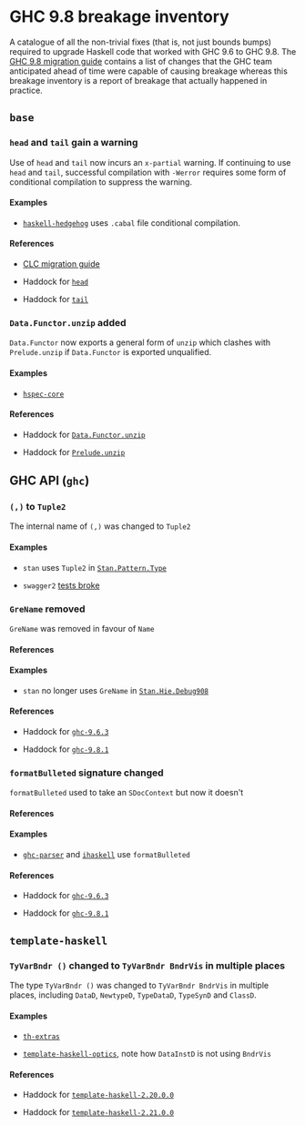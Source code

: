 # GHC 9.8 breakage inventory

A catalogue of all the non-trivial fixes (that is, not just bounds
bumps) required to upgrade Haskell code that worked with GHC 9.6 to
GHC 9.8.  The [GHC 9.8 migration
guide](https://gitlab.haskell.org/ghc/ghc/-/wikis/migration/9.8)
contains a list of changes that the GHC team anticipated ahead of time
were capable of causing breakage whereas this breakage inventory is a
report of breakage that actually happened in practice.

## `base`

### `head` and `tail` gain a warning

Use of `head` and `tail` now incurs an `x-partial` warning.  If
continuing to use `head` and `tail`, successful compilation with
`-Werror` requires some form of conditional compilation to suppress
the warning.

#### Examples

* [`haskell-hedgehog`](https://github.com/hedgehogqa/haskell-hedgehog/pull/504/files#diff-b8ed06757045fac949c89f2139a862498ad2b6d1f82c61a31e7c91d6cf0eaa70)
  uses `.cabal` file conditional compilation.

#### References

* [CLC migration guide](https://github.com/haskell/core-libraries-committee/blob/main/guides/warning-for-head-and-tail.md#how)

* Haddock for [`head`](https://hackage.haskell.org/package/base-4.19.0.0/docs/Prelude.html#v:head)

* Haddock for [`tail`](https://hackage.haskell.org/package/base-4.19.0.0/docs/Prelude.html#v:tail)

### `Data.Functor.unzip` added

`Data.Functor` now exports a general form of `unzip` which clashes
with `Prelude.unzip` if `Data.Functor` is exported unqualified.

#### Examples

* [`hspec-core`](https://github.com/hspec/hspec/issues/867)

#### References

* Haddock for [`Data.Functor.unzip`](https://hackage.haskell.org/package/base-4.19.0.0/docs/Data-Functor.html#v:unzip)

* Haddock for [`Prelude.unzip`](https://hackage.haskell.org/package/base-4.19.0.0/docs/Prelude.html#v:unzip)

## GHC API (`ghc`)

### `(,)` to `Tuple2`

The internal name of `(,)` was changed to `Tuple2`

#### Examples

* `stan` uses `Tuple2` in
  [`Stan.Pattern.Type`](https://github.com/kowainik/stan/commit/aff7e69d671d22fde0a0236e6bd511804c0605af#diff-4137c7c9af7e0110e8dd00dd181ef3a7a087c5383f9d7b064ff470cf5a7be82d)

* `swagger2` [tests broke](https://github.com/GetShopTV/swagger2/issues/248)

### `GreName` removed

`GreName` was removed in favour of `Name`

#### References

#### Examples

* `stan` no longer uses `GreName` in
  [`Stan.Hie.Debug908`](https://github.com/kowainik/stan/commit/aff7e69d671d22fde0a0236e6bd511804c0605af#diff-662049c88be7c05c4bce952bd8ab029bf513bf1b00aa92822ef968f02ca42a29)

#### References

* Haddock for [`ghc-9.6.3`](https://hackage.haskell.org/package/ghc-9.6.3/candidate/docs/GHC-Types-Avail.html#t:AvailInfo)

* Haddock for [`ghc-9.8.1`](https://hackage.haskell.org/package/ghc-9.8.1/candidate/docs/GHC-Types-Avail.html#t:AvailInfo)

### `formatBulleted` signature changed

`formatBulleted` used to take an `SDocContext` but now it doesn't

#### References

#### Examples

* [`ghc-parser`](https://github.com/IHaskell/IHaskell/blob/902c5609601693b27814e38c9712bce7c27c151c/ghc-parser/generic-src/Language/Haskell/GHC/Parser.hs#L239) and [`ihaskell`](https://github.com/IHaskell/IHaskell/blob/902c5609601693b27814e38c9712bce7c27c151c/src/IHaskell/Eval/Util.hs#L341) use `formatBulleted`

#### References

* Haddock for [`ghc-9.6.3`](https://hackage.haskell.org/package/ghc-9.6.3/docs/GHC-Utils-Error.html#v:formatBulleted)

* Haddock for [`ghc-9.8.1`](https://hackage.haskell.org/package/ghc-9.8.1/docs/GHC-Utils-Error.html#v:formatBulleted)

## `template-haskell`

### `TyVarBndr ()` changed to `TyVarBndr BndrVis` in multiple places

The type `TyVarBndr ()` was changed to `TyVarBndr BndrVis` in
multiple places, including `DataD`, `NewtypeD`, `TypeDataD`,
`TypeSynD` and `ClassD`.

#### Examples

* [`th-extras`](https://github.com/erikd/th-extras/commit/b0f1907d6aa887b77339d85ba8aed25846f7ea13)

* [`template-haskell-optics`](https://github.com/well-typed/optics/pull/499/commits/3ee3632418458cb62831e9b88f0185be9ae76032), note how `DataInstD` is not using `BndrVis`

#### References

* Haddock for
  [`template-haskell-2.20.0.0`](https://hackage.haskell.org/package/template-haskell-2.20.0.0/docs/Language-Haskell-TH-Syntax.html#v:DataD)

* Haddock for
  [`template-haskell-2.21.0.0`](https://hackage.haskell.org/package/template-haskell-2.21.0.0/docs/Language-Haskell-TH-Syntax.html#v:DataD)
